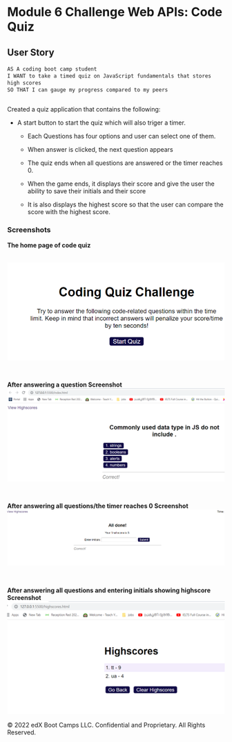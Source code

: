 # Module 6 Challenge Web APIs: Code Quiz

 

## User Story

```
AS A coding boot camp student
I WANT to take a timed quiz on JavaScript fundamentals that stores high scores
SO THAT I can gauge my progress compared to my peers
```

##  

Created a quiz application that contains the following:

* A start button to start the quiz which will also triger a timer. 
 
  * Each Questions has four options and user can select one of them.
 
  * When answer is clicked, the next question appears
 
  * The quiz ends when all questions are answered or the timer reaches 0.

  * When the game ends, it displays their score and give the user the ability to save their initials and their score
  * It is also displays the highest score so that the user can compare the score with the highest score. 
  

### Screenshots

<b>The home page of code quiz</b>  
<br>  

![The home page of code quiz .](images/01.png)
<br>   

<br>  

<b>After answering a question Screenshot</b>  
![after attending a question .](images/02.png)
<br>  

<br>  

<b>After answering all questions/the timer reaches 0 Screenshot</b>
![After answering all questions/the timer reaches 0 .](images/04.png)
<br>  

<br>  

<b>After answering all questions and entering initials showing highscore Screenshot</b>
![After answering all questionsand entering initials .](images/03.png)
<br>






© 2022 edX Boot Camps LLC. Confidential and Proprietary. All Rights Reserved.
